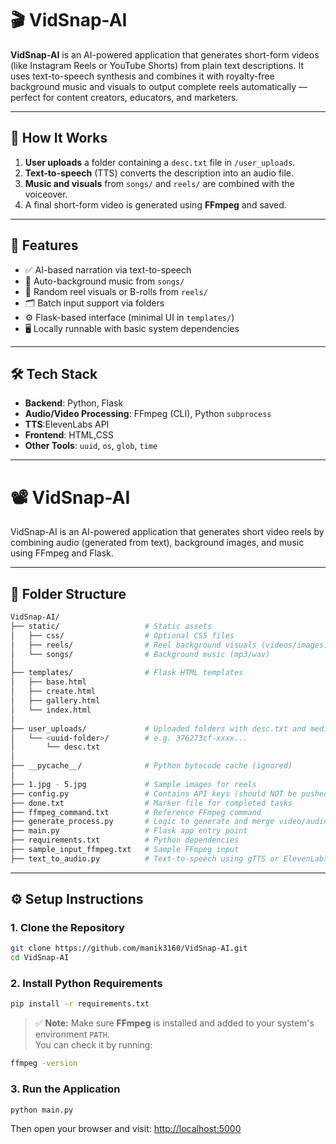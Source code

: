# 🎬 VidSnap-AI

**VidSnap-AI** is an AI-powered application that generates short-form videos (like Instagram Reels or YouTube Shorts) from plain text descriptions. It uses text-to-speech synthesis and combines it with royalty-free background music and visuals to output complete reels automatically — perfect for content creators, educators, and marketers.

---

## 🧠 How It Works

1. **User uploads** a folder containing a `desc.txt` file in `/user_uploads`.
2. **Text-to-speech** (TTS) converts the description into an audio file.
3. **Music and visuals** from `songs/` and `reels/` are combined with the voiceover.
4. A final short-form video is generated using **FFmpeg** and saved.

---

## 🚀 Features

- ✅ AI-based narration via text-to-speech
- 🎵 Auto-background music from `songs/`
- 🎥 Random reel visuals or B-rolls from `reels/`
- 🗂️ Batch input support via folders
- ⚙️ Flask-based interface (minimal UI in `templates/`)
- 🖥️ Locally runnable with basic system dependencies

---

## 🛠 Tech Stack

- **Backend**: Python, Flask
- **Audio/Video Processing**: FFmpeg (CLI), Python `subprocess`
- **TTS**:ElevenLabs API
- **Frontend**: HTML,CSS
- **Other Tools**: `uuid`, `os`, `glob`, `time`

---

# 📽️ VidSnap-AI

VidSnap-AI is an AI-powered application that generates short video reels by combining audio (generated from text), background images, and music using FFmpeg and Flask.

---

## 📁 Folder Structure

```bash
VidSnap-AI/
├── static/                   # Static assets
│   ├── css/                  # Optional CSS files
│   ├── reels/                # Reel background visuals (videos/images)
│   └── songs/                # Background music (mp3/wav)
│
├── templates/                # Flask HTML templates
│   ├── base.html
│   ├── create.html
│   ├── gallery.html
│   └── index.html
│
├── user_uploads/             # Uploaded folders with desc.txt and media
│   └── <uuid-folder>/        # e.g. 376273cf-xxxx...
│       └── desc.txt
│
├── __pycache__/              # Python bytecode cache (ignored)
│
├── 1.jpg - 5.jpg             # Sample images for reels
├── config.py                 # Contains API keys (should NOT be pushed)
├── done.txt                  # Marker file for completed tasks
├── ffmpeg_command.txt        # Reference FFmpeg command
├── generate_process.py       # Logic to generate and merge video/audio
├── main.py                   # Flask app entry point
├── requirements.txt          # Python dependencies
├── sample_input_ffmpeg.txt   # Sample FFmpeg input
├── text_to_audio.py          # Text-to-speech using gTTS or ElevenLabs
```

---

## ⚙️ Setup Instructions

### 1. Clone the Repository
```bash
git clone https://github.com/manik3160/VidSnap-AI.git
cd VidSnap-AI
```

### 2. Install Python Requirements
```bash
pip install -r requirements.txt
```

> ✅ **Note:** Make sure **FFmpeg** is installed and added to your system's environment `PATH`.  
> You can check it by running:
```bash
ffmpeg -version
```

### 3. Run the Application
```bash
python main.py
```

Then open your browser and visit: [http://localhost:5000](http://localhost:5000)
